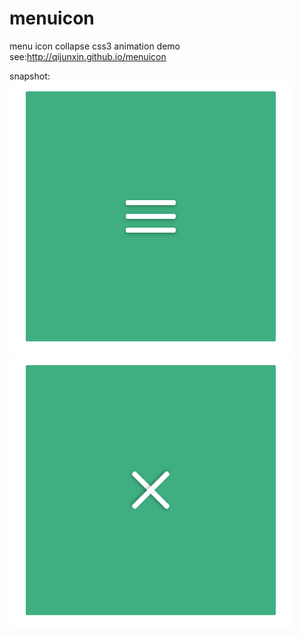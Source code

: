 # menuicon
menu icon collapse
css3 animation
demo see:http://qijunxin.github.io/menuicon

snapshot:
![image](https://github.com/qijunxin/menuicon/blob/gh-pages/snapshot1.png)
![image](https://github.com/qijunxin/menuicon/blob/gh-pages/snapshot2.png)
